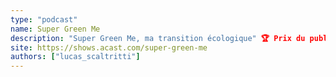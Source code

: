 ```yaml
---
type: "podcast"
name: Super Green Me
description: "Super Green Me, ma transition écologique" 🏆 Prix du public au Paris Podcast Festival 2022"
site: https://shows.acast.com/super-green-me
authors: ["lucas_scaltritti"]
---
```

